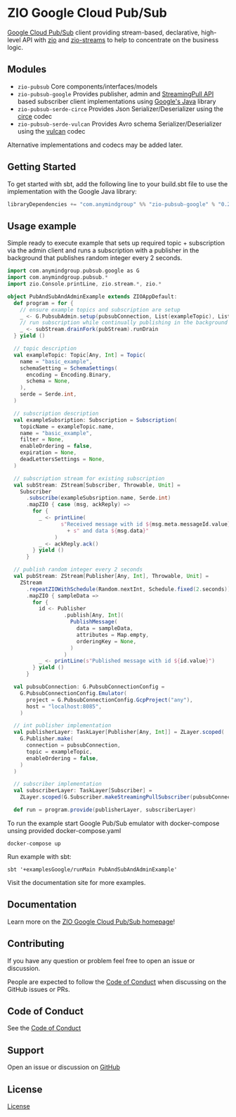[//]: # (This file was autogenerated using `zio-sbt-website` plugin via `sbt generateReadme` command.)
[//]: # (So please do not edit it manually. Instead, change "docs/index.md" file or sbt setting keys)
[//]: # (e.g. "readmeDocumentation" and "readmeSupport".)

# ZIO Google Cloud Pub/Sub

[Google Cloud Pub/Sub](https://cloud.google.com/pubsub) client providing stream-based, declarative, high-level API with [zio](https://zio.dev) and [zio-streams](https://zio.dev/reference/stream) to help to concentrate on the business logic.

## Modules

- `zio-pubsub` Core components/interfaces/models
- `zio-pubsub-google` Provides publisher, admin and [StreamingPull API](https://cloud.google.com/pubsub/docs/pull#streamingpull_api) based subscriber client implementations using [Google's Java](https://cloud.google.com/java/docs/reference/google-cloud-pubsub/latest/overview) library
- `zio-pubsub-serde-circe` Provides Json Serializer/Deserializer using the [circe](https://circe.github.io/circe) codec
- `zio-pubsub-serde-vulcan` Provides Avro schema Serializer/Deserializer using the [vulcan](https://fd4s.github.io/vulcan) codec

Alternative implementations and codecs may be added later.

## Getting Started

To get started with sbt, add the following line to your build.sbt file to use the implementation with the Google Java library:

```scala
libraryDependencies += "com.anymindgroup" %% "zio-pubsub-google" % "0.2.0"
```

## Usage example

Simple ready to execute example that sets up required topic + subscription via the admin client
and runs a subscription with a publisher in the background that publishes random integer every 2 seconds. 

```scala
import com.anymindgroup.pubsub.google as G
import com.anymindgroup.pubsub.*
import zio.Console.printLine, zio.stream.*, zio.*

object PubAndSubAndAdminExample extends ZIOAppDefault:
  def program = for {
    // ensure example topics and subscription are setup
    _ <- G.PubsubAdmin.setup(pubsubConnection, List(exampleTopic), List(exampleSubsription))
    // run subscription while continually publishing in the background
    _ <- subStream.drainFork(pubStream).runDrain
  } yield ()

  // topic description
  val exampleTopic: Topic[Any, Int] = Topic(
    name = "basic_example",
    schemaSetting = SchemaSettings(
      encoding = Encoding.Binary,
      schema = None,
    ),
    serde = Serde.int,
  )

  // subscription description
  val exampleSubsription: Subscription = Subscription(
    topicName = exampleTopic.name,
    name = "basic_example",
    filter = None,
    enableOrdering = false,
    expiration = None,
    deadLettersSettings = None,
  )

  // subscription stream for existing subscription
  val subStream: ZStream[Subscriber, Throwable, Unit] =
    Subscriber
      .subscribe(exampleSubsription.name, Serde.int)
      .mapZIO { case (msg, ackReply) =>
        for {
          _ <- printLine(
                 s"Received message with id ${msg.meta.messageId.value}"
                   + s" and data ${msg.data}"
               )
          _ <- ackReply.ack()
        } yield ()
      }

  // publish random integer every 2 seconds
  val pubStream: ZStream[Publisher[Any, Int], Throwable, Unit] =
    ZStream
      .repeatZIOWithSchedule(Random.nextInt, Schedule.fixed(2.seconds))
      .mapZIO { sampleData =>
        for {
          id <- Publisher
                  .publish[Any, Int](
                    PublishMessage(
                      data = sampleData,
                      attributes = Map.empty,
                      orderingKey = None,
                    )
                  )
          _ <- printLine(s"Published message with id ${id.value}")
        } yield ()
      }

  val pubsubConnection: G.PubsubConnectionConfig =
    G.PubsubConnectionConfig.Emulator(
      project = G.PubsubConnectionConfig.GcpProject("any"),
      host = "localhost:8085",
    )

  // int publisher implementation
  val publisherLayer: TaskLayer[Publisher[Any, Int]] = ZLayer.scoped(
    G.Publisher.make(
      connection = pubsubConnection,
      topic = exampleTopic,
      enableOrdering = false,
    )
  )

  // subscriber implementation
  val subscriberLayer: TaskLayer[Subscriber] =
    ZLayer.scoped(G.Subscriber.makeStreamingPullSubscriber(pubsubConnection))

  def run = program.provide(publisherLayer, subscriberLayer)

```

To run the example start Google Pub/Sub emulator with docker-compose unsing provided docker-compose.yaml

```shell
docker-compose up
```

Run example with sbt:

```shell
sbt '+examplesGoogle/runMain PubAndSubAndAdminExample'
```

Visit the documentation site for more examples.

## Documentation

Learn more on the [ZIO Google Cloud Pub/Sub homepage](https://github.com/AnyMindGroup/zio-pubsub)!

## Contributing

If you have any question or problem feel free to open an issue or discussion.

People are expected to follow the [Code of Conduct](CODE_OF_CONDUCT.md) when discussing on the GitHub issues or PRs.

## Code of Conduct

See the [Code of Conduct](CODE_OF_CONDUCT.md)

## Support

Open an issue or discussion on [GitHub](https://github.com/AnyMindGroup/zio-pubsub/issues)

## License

[License](LICENSE)
